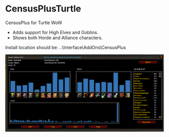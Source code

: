 # CensusPlusTurtle
CensusPlus for Turtle WoW

* Adds support for High Elves and Goblins.
* Shows both Horde and Alliance characters.

Install location should be: ..\Interface\AddOns\CensusPlus

![CensusPlus for Turtle WoW](https://github.com/BrkIt/CensusPlusTurtle/blob/main/Preview.png)
